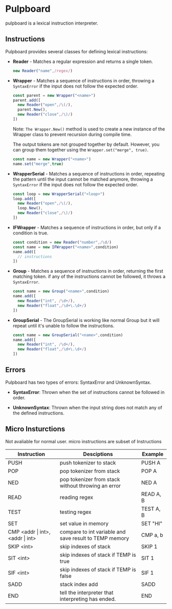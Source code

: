# Pulpboard

pulpboard is a lexical instruction interpreter.

## Instructions

Pulpboard provides several classes for defining lexical instructions:

- **Reader** - Matches a regular expression and returns a single token.
  
  ```ts
  new Reader("name",/regex/)
  ```

- **Wrapper** - Matches a sequence of instructions in order, throwing a `SyntaxError` if the input does not follow the expected order.

  ```ts
  const parent = new Wrapper("<name>")
  parent.add([
    new Reader("open",/\(/),
    parent.New(),
    new Reader("close",/\)/)
  ])
  ```

  Note: `The Wrapper.New()` method is used to create a new instance of the Wrapper class to prevent recursion during compile time.

  The output tokens are not grouped together by default. However, you can group them together using the `Wrapper.set("merge", true)`.

  ```ts
  const name = new Wrapper("<name>")
  name.set("merge",true)
  ```

- **WrapperSerial** - Matches a sequence of instructions in order, repeating the pattern until the input cannot be matched anymore, throwing a `SyntaxError` if the input does not follow the expected order.

  ```ts
  const loop = new WrapperSerial("<loop>")
  loop.add([
    new Reader("open",/\(/),
    loop.New(),
    new Reader("close",/\)/)
  ])
  ```

- **IFWrapper** - Matches a sequence of instructions in order, but only if a condition is true.

  ```ts
  const condition = new Reader("number",/\d/)
  const name = new IFWrapper("<name>",condition)
  name.add([
    // instructions
  ])
  ```

- **Group** - Matches a sequence of instructions in order, returning the first matching token. if any of the instructions cannot be followed, it throws a `SyntaxError`.

  ```ts
  const name = new Group("<name>",condition)
  name.add([
    new Reader("int", /\d+/),
    new Reader("float",/\d+\.\d+/)
  ])
  ```

- **GroupSerial** - The GroupSerial is working like normal Group but it will repeat until it's unable to follow the instructions.

  ```ts
  const name = new GroupSerial("<name>",condition)
  name.add([
    new Reader("int", /\d+/),
    new Reader("float",/\d+\.\d+/)
  ])
  ```

## Errors

Pulpboard has two types of errors: SyntaxError and UnknownSyntax.

- **SyntaxError**: Thrown when the set of instructions cannot be followed in order.

- **UnknownSyntax**: Thrown when the input string does not match any of the defined instructions.

## Micro Insturctions

Not avaliable for normal user. micro instructions are subset of Instructions

Instruction | Desciptions | Example
--- | --- | ---
PUSH | push tokenizer to stack | PUSH A
POP | pop tokenizer from stack | POP A
NED | pop tokenizer from stack without throwing an error | NED A
READ | reading regex | READ A, B
TEST | testing regex | TEST A, B
SET | set value in memory | SET "HI"
CMP \<addr \| int>, \<addr \| int>| compare to int variable and save result to TEMP memory | CMP a, b
SKIP \<int>| skip indexes of stack | SKIP 1
SIT \<int> | skip indexes of stack if TEMP is true | SIT 1
SIF \<int>| skip indexes of stack if TEMP is false | SIF 1
SADD | stack index add | SADD
END | tell the interpreter that interpreting has ended. | END
